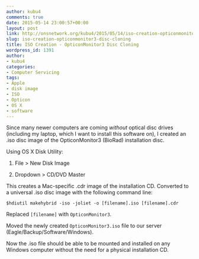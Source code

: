 ```yaml
---
author: kubu4
comments: true
date: 2015-05-14 23:00:57+00:00
layout: post
link: http://onsnetwork.org/kubu4/2015/05/14/iso-creation-opticonmonitor3-disc-cloning/
slug: iso-creation-opticonmonitor3-disc-cloning
title: ISO Creation - OpticonMonitor3 Disc Cloning
wordpress_id: 1391
author:
- kubu4
categories:
- Computer Servicing
tags:
- Apple
- disk image
- ISO
- Opticon
- OS X
- software
---
```


Since many newer computers are coming _without_ optical disc drives (including my laptop, which I want to install this software on), I created an .iso disc image of the OpticonMonitor3 (BioRad) installation disc.

Using OS X Disk Utility:





  1. File > New Disk Image



  2. Dropdown > CD/DVD Master






This creates a Mac-specific .cdr image of the installation CD. Converted to a universal .iso disc image with the following command line:

`$hdiutil makehybrid -iso -joliet -o [filename].iso [filename].cdr`

Replaced `[filename]` with `OpticonMonitor3`.

Moved the newly created `OpticonMonitor3.iso` file to our server (Eagle/Backup/Software/Windows).

Now the .iso file should be able to be mounted and installed on any Windows computer without the need for a physical installation CD.
